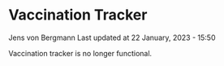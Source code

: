Vaccination Tracker
================
Jens von Bergmann
Last updated at 22 January, 2023 - 15:50

Vaccination tracker is no longer functional.
